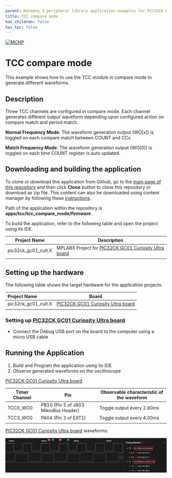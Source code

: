 ```yaml
---
parent: Harmony 3 peripheral library application examples for PIC32CK-GC/SG family
title: TCC compare mode 
has_children: false
has_toc: false
---
```


[![MCHP](https://www.microchip.com/ResourcePackages/Microchip/assets/dist/images/logo.png)](https://www.microchip.com)

# TCC compare mode

This example shows how to use the TCC module in compare mode to generate different waveforms.

## Description

Three TCC channels are configured in compare mode. Each channel generates different output waveform depending upon configured action on compare match and period match.

**Normal Frequency Mode**: The waveform generation output (WO[x]) is toggled on each compare match between COUNT and CCx

**Match Frequency Mode**: The waveform generation output (WO[0]) is toggled on each time COUNT register is auto updated.

## Downloading and building the application

To clone or download this application from Github, go to the [main page of this repository](https://github.com/Microchip-MPLAB-Harmony/csp_apps_pic32ck_gc) and then click **Clone** button to clone this repository or download as zip file.
This content can also be downloaded using content manager by following these [instructions](https://github.com/Microchip-MPLAB-Harmony/contentmanager/wiki).

Path of the application within the repository is **apps/tcc/tcc_compare_mode/firmware** .

To build the application, refer to the following table and open the project using its IDE.

| Project Name      | Description                                    |
| ----------------- | ---------------------------------------------- |
| pic32ck_gc01_cult.X    | MPLABX Project for [PIC32CK GC01 Curiosity Ultra board]()|
|||

## Setting up the hardware

The following table shows the target hardware for the application projects.

| Project Name| Board|
|:---------|:---------:|
| pic32ck_gc01_cult.X    | [PIC32CK GC01 Curiosity Ultra board]()|
|||

### Setting up [PIC32CK GC01 Curiosity Ultra board]()

- Connect the Debug USB port on the board to the computer using a micro USB cable

## Running the Application

1. Build and Program the application using its IDE
2. Observe generated waveforms on the oscilloscope

[PIC32CK GC01 Curiosity Ultra board]()

| Timer Channel   | Pin      | Observable characteristic of the waveform
| ----------------| ---------| -----------------------------------------|
| TCC0_WO0 | PB10 (Pin 5 of J803 MikroBus Header)  | Toggle output every 2.80ms |
| TCC3_WO0 | PA04 (Pin 3 of EXT1)  				   | Toggle output every 4.00ms |
||||

[PIC32CK GC01 Curiosity Ultra board]() waveforms:

  ![output](images/output_tcc_compare_mode.png)

